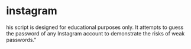 # instagram
his script is designed for educational purposes only. It attempts to guess the password of any Instagram account to demonstrate the risks of weak passwords."
